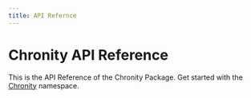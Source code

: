 ```yaml
---
title: API Refernce
---
```



# Chronity API Reference

This is the API Reference of the Chronity Package.
Get started with the [Chronity](/chronity/api/Chronity.html) namespace.
